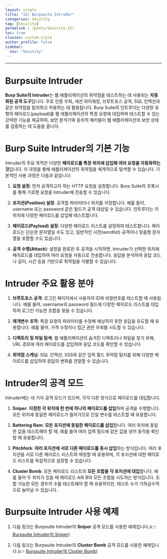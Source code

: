 ```yaml
---
layout: single
title: "15) Burpsuite Intruder"
categories: Security
tag: [Security]
permalink : /posts/Security-15/
toc: true
classes: custom-style
author_profile: false
sidebar:
  nav: "Security"
---
```


<hr>

# Burpsuite Intruder

**Burp Suite의 Intruder**는 웹 애플리케이션의 취약점을 테스트하는 데 사용되는 **자동화된 공격 도구**입니다. 주로 인증 우회, 세션 하이재킹, 브루트포스 공격, SQL 인젝션과 같은 취약점을 탐지하고 악용하는 데 활용됩니다. Burp Suite의 인트루더는 다양한 유형의 페이로드(payload)를 웹 애플리케이션의 특정 요청에 대입하며 테스트할 수 있는 강력한 기능을 제공하여, 보안 분석가와 윤리적 해커들이 웹 애플리케이션의 보안 상태를 검증하는 데 도움을 줍니다.

# Burp Suite Intruder의 기본 기능

Intruder의 주요 목적은 다양한 **페이로드를 특정 위치에 삽입해 여러 요청을 자동화하는 것**입니다. 이 과정을 통해 애플리케이션의 취약점을 체계적으로 탐색할 수 있습니다. 기본적인 사용 과정은 다음과 같습니다:

1. **요청 설정**: 먼저 공격하고자 하는 HTTP 요청을 설정합니다. Burp Suite의 프록시를 통해 가로챈 요청을 Intruder에 전송할 수 있습니다.

2. **포지션(Position) 설정**: 공격할 파라미터나 위치를 지정합니다. 예를 들어, username 또는 password 같은 필드가 공격 대상일 수 있습니다. 인트루더는 이 위치에 다양한 페이로드를 삽입해 테스트합니다.

3. **페이로드(Payload) 설정**: 다양한 페이로드 리스트를 설정하여 테스트합니다. 페이로드는 단순한 문자열일 수도 있고, 일반적인 사전(wordlist) 공격이나 맞춤형 문자열을 포함할 수도 있습니다.

4. **공격 수행(Attack)**: 설정을 완료한 후 공격을 시작하면, Intruder가 선택한 위치에 페이로드를 대입하여 여러 요청을 자동으로 전송합니다. 응답을 분석하여 응답 코드나 길이, 시간 등을 기반으로 취약점을 식별할 수 있습니다.

# Intruder 주요 활용 분야

1. **브루트포스 공격**: 로그인 페이지에서 사용자의 ID와 비밀번호를 테스트할 때 사용됩니다. 예를 들어, username과 password 필드에 다양한 페이로드 리스트를 대입하여 로그인 가능한 조합을 찾을 수 있습니다.

2. **매개변수 조작**: 특정 요청의 파라미터를 수정해 예상하지 못한 응답을 유도할 때 유용합니다. 예를 들어, 가격 수정이나 접근 권한 우회를 시도할 수 있습니다.

3. **디렉토리 및 파일 탐색**: 웹 애플리케이션의 숨겨진 디렉토리나 파일을 찾기 위해, URL 경로에 여러 페이로드를 삽입하여 응답 코드를 확인할 수 있습니다.

4. **취약점 스캐닝**: SQL 인젝션, XSS와 같은 입력 필드 취약점 탐지를 위해 다양한 페이로드를 삽입하여 응답의 변화를 관찰할 수 있습니다.

# Intruder의 공격 모드

Intruder에는 네 가지 공격 모드가 있으며, 각각 다른 방식으로 페이로드를 대입합니다.

1. **Sniper**: <b>지정한 각 위치에 한 번에 하나의 페이로드를 삽입</b>하여 공격을 수행합니다. 모든 위치에 동일한 페이로드가 들어가므로 단일 변수를 테스트할 때 유용합니다.

2. **Battering Ram**: <b>모든 포지션에 동일한 페이로드를 삽입</b>합니다. 여러 위치에 동일한 값을 테스트해야 할 때, 예를 들어 여러 입력 필드에 같은 값을 넣어 동작을 확인할 때 유용합니다.

3. **Pitchfork**: <b>여러 포지션에 서로 다른 페이로드를 동시 삽입</b>하는 방식입니다. 여러 포지션을 서로 다른 페이로드 리스트와 매칭할 때 유용하며, 각 포지션에 대한 페이로드 리스트를 독립적으로 설정할 수 있습니다.

4. **Cluster Bomb**: 모든 페이로드 리스트의 <b>모든 조합을 각 포지션에 대입</b>합니다. 예를 들어 두 위치가 있을 때 페이로드 A와 B의 모든 조합을 시도하는 방식입니다. 조합 가능한 모든 경우의 수를 테스트해야 할 때 유용하지만, 테스트 수가 기하급수적으로 늘어날 수 있습니다.

# Burpsuite Intruder 사용 예제

1. 다음 링크는 Burpsuite Intruder의 **Sniper** 공격 모드를 사용한 예제입니다.(👉 [Burpsuite Intruder의 Sniper](https://ehdgur5123.github.io/posts/Security-14/#%EB%B9%84%EB%B0%80%EB%B2%88%ED%98%B8-%EC%9E%AC%EC%84%A4%EC%A0%95-broken-authentication))


2. 다음 링크는 Burpsuite Intruder의 **Cluster Bomb** 공격 모드를 사용한 예제입니다.(👉 [Burpsuite Intruder의 Cluster Bomb](https://ehdgur5123.github.io/posts/Security-16/#1-burpsuite%EC%9D%98-intrudercluster-bomb))














